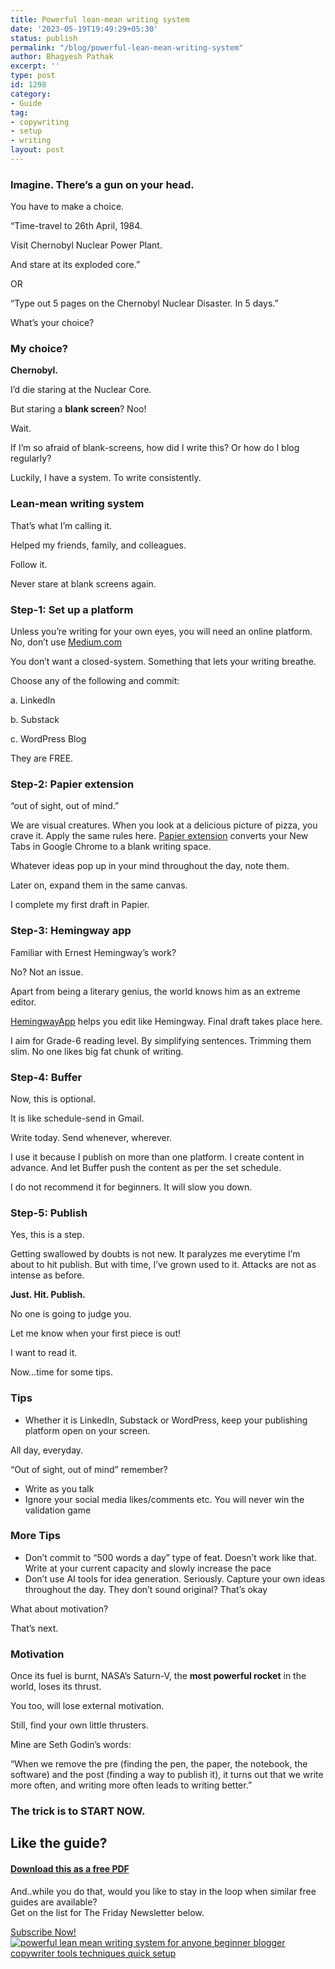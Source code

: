 ```yaml
---
title: Powerful lean-mean writing system
date: '2023-05-19T19:49:29+05:30'
status: publish
permalink: "/blog/powerful-lean-mean-writing-system"
author: Bhagyesh Pathak
excerpt: ''
type: post
id: 1298
category:
- Guide
tag:
- copywriting
- setup
- writing
layout: post
---
```


### Imagine. There’s a gun on your head.

You have to make a choice.

“Time-travel to 26th April, 1984.

Visit Chernobyl Nuclear Power Plant.

And stare at its exploded core.”

OR

“Type out 5 pages on the Chernobyl Nuclear Disaster. In 5 days.”

What’s your choice?

### My choice?

**Chernobyl.**

I’d die staring at the Nuclear Core.

But staring a **blank screen**? Noo!

Wait.

If I’m so afraid of blank-screens, how did I write this? Or how do I blog regularly?

Luckily, I have a system. To write consistently.

### Lean-mean writing system

That’s what I’m calling it.

Helped my friends, family, and colleagues.

Follow it.

Never stare at blank screens again.

### **Step-1: Set up a platform**

Unless you’re writing for your own eyes, you will need an online platform. No, don’t use [Medium.com](http://medium.com/)

You don’t want a closed-system. Something that lets your writing breathe.

Choose any of the following and commit:

a. LinkedIn

b. Substack

c. WordPress Blog

They are FREE.

### **Step-2: Papier extension**

“out of sight, out of mind.”

We are visual creatures. When you look at a delicious picture of pizza, you crave it. Apply the same rules here. [Papier extension](https://papier.app/) converts your New Tabs in Google Chrome to a blank writing space.

Whatever ideas pop up in your mind throughout the day, note them.

Later on, expand them in the same canvas.

I complete my first draft in Papier.

### **Step-3: Hemingway app**

Familiar with Ernest Hemingway’s work?

No? Not an issue.

Apart from being a literary genius, the world knows him as an extreme editor.

[HemingwayApp](https://hemingwayapp.com/) helps you edit like Hemingway. Final draft takes place here.

I aim for Grade-6 reading level. By simplifying sentences. Trimming them slim. No one likes big fat chunk of writing.

### **Step-4: Buffer**

Now, this is optional.

It is like schedule-send in Gmail.

Write today. Send whenever, wherever.

I use it because I publish on more than one platform. I create content in advance. And let Buffer push the content as per the set schedule.

I do not recommend it for beginners. It will slow you down.

### **Step-5: Publish**

Yes, this is a step.

Getting swallowed by doubts is not new. It paralyzes me everytime I’m about to hit publish. But with time, I’ve grown used to it. Attacks are not as intense as before.

**Just. Hit. Publish.**

No one is going to judge you.

Let me know when your first piece is out!

I want to read it.

Now…time for some tips.

### **Tips**

- Whether it is LinkedIn, Substack or WordPress, keep your publishing platform open on your screen.

All day, everyday.

“Out of sight, out of mind” remember?

- Write as you talk
- Ignore your social media likes/comments etc. You will never win the validation game

### **More Tips**

- Don’t commit to “500 words a day” type of feat. Doesn’t work like that. Write at your current capacity and slowly increase the pace
- Don’t use AI tools for idea generation. Seriously. Capture your own ideas throughout the day. They don’t sound original? That’s okay

What about motivation?

That’s next.

### **Motivation**

Once its fuel is burnt, NASA’s Saturn-V, the **most powerful rocket** in the world, loses its thrust.

You too, will lose external motivation.

Still, find your own little thrusters.

Mine are Seth Godin’s words:

“When we remove the pre (finding the pen, the paper, the notebook, the software) and the post (finding a way to publish it), it turns out that we write more often, and writing more often leads to writing better.”

### The trick is to START NOW.

Like the guide?
---------------

#### [Download this as a free PDF](https://1drv.ms/b/s!AlS4SDhDMtMLgqcBNCi-Aj7eXN0V9w?e=rHcPNM)

And..while you do that, would you like to stay in the loop when similar free guides are available?  
Get on the list for The Friday Newsletter below.

[Subscribe Now!](https://sisyphus-notes.ck.page/8a143eebbc)[![powerful lean mean writing system for anyone beginner blogger copywriter tools techniques quick setup](https://i0.wp.com/bhagyeshpathak.com/wp-content/uploads/2023/05/Powerful-lean-mean-writing-system-for-anyone.png?resize=600%2C600&ssl=1)](https://1drv.ms/b/s!AlS4SDhDMtMLgqcBNCi-Aj7eXN0V9w?e=rHcPNM)